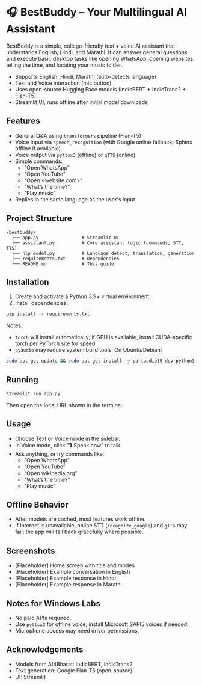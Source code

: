# 🎧 BestBuddy – Your Multilingual AI Assistant

BestBuddy is a simple, college-friendly text + voice AI assistant that understands English, Hindi, and Marathi. It can answer general questions and execute basic desktop tasks like opening WhatsApp, opening websites, telling the time, and locating your music folder.

- Supports English, Hindi, Marathi (auto-detects language)
- Text and Voice interaction (mic button)
- Uses open-source Hugging Face models (IndicBERT + IndicTrans2 + Flan-T5)
- Streamlit UI, runs offline after initial model downloads

## Features
- General Q&A using `transformers` pipeline (Flan-T5)
- Voice input via `speech_recognition` (with Google online fallback; Sphinx offline if available)
- Voice output via `pyttsx3` (offline) or `gTTS` (online)
- Simple commands:
  - "Open WhatsApp"
  - "Open YouTube"
  - "Open <website.com>"
  - "What’s the time?"
  - "Play music"
- Replies in the same language as the user's input

## Project Structure
```
/bestbuddy/
  ├── app.py                # Streamlit UI
  ├── assistant.py          # Core assistant logic (commands, STT, TTS)
  ├── nlp_model.py          # Language detect, translation, generation
  ├── requirements.txt      # Dependencies
  └── README.md             # This guide
```

## Installation
1. Create and activate a Python 3.9+ virtual environment.
2. Install dependencies:
```bash
pip install -r requirements.txt
```

Notes:
- `torch` will install automatically; if GPU is available, install CUDA-specific torch per PyTorch site for speed.
- `pyaudio` may require system build tools. On Ubuntu/Debian:
```bash
sudo apt-get update && sudo apt-get install -y portaudio19-dev python3-pyaudio
```

## Running
```bash
streamlit run app.py
```
Then open the local URL shown in the terminal.

## Usage
- Choose Text or Voice mode in the sidebar.
- In Voice mode, click "🎙️ Speak now" to talk.
- Ask anything, or try commands like:
  - "Open WhatsApp"
  - "Open YouTube"
  - "Open wikipedia.org"
  - "What’s the time?"
  - "Play music"

## Offline Behavior
- After models are cached, most features work offline.
- If internet is unavailable, online STT (`recognize_google`) and `gTTS` may fail; the app will fall back gracefully where possible.

## Screenshots
- [Placeholder] Home screen with title and modes
- [Placeholder] Example conversation in English
- [Placeholder] Example response in Hindi
- [Placeholder] Example response in Marathi

## Notes for Windows Labs
- No paid APIs required.
- Use `pyttsx3` for offline voice; install Microsoft SAPI5 voices if needed.
- Microphone access may need driver permissions.

## Acknowledgements
- Models from AI4Bharat: IndicBERT, IndicTrans2
- Text generation: Google Flan-T5 (open-source)
- UI: Streamlit
